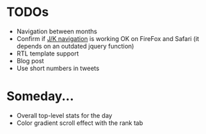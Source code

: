 # TODOs

- Navigation between months
- Confirm if [J/K navigation](https://github.com/livibetter-backup/jquery-jknav) is working OK on FireFox and Safari (it depends on an outdated jquery function)
- RTL template support
- Blog post
- Use short numbers in tweets

# Someday...
- Overall top-level stats for the day
- Color gradient scroll effect with the rank tab
